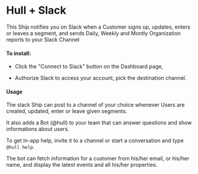 # Hull + Slack

This Ship notifies you on Slack when a Customer signs up, updates, enters or leaves a segment, and sends Daily, Weekly and Montly Organization reports to your Slack Channel

####  To install:

- Click the "Connect to Slack" button on the Dashboard page,

- Authorize Slack to access your account, pick the destination channel. 

#### Usage

The slack Ship can post to a channel of your choice whenever Users are created, updated, enter or leave given segments.

It also adds a Bot (@hull) to your team that can answer questions and show informations about users.

To get in-app help, invite it to a channel or start a conversation and type `@hull help`.

The bot can fetch information for a customer from his/her email, or his/her name, and display the latest events and all his/her properties.
